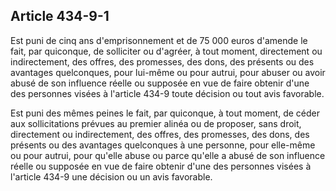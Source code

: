 Article 434-9-1
----
Est puni de cinq ans d'emprisonnement et de 75 000 euros d'amende le fait, par
quiconque, de solliciter ou d'agréer, à tout moment, directement ou
indirectement, des offres, des promesses, des dons, des présents ou des
avantages quelconques, pour lui-même ou pour autrui, pour abuser ou avoir abusé
de son influence réelle ou supposée en vue de faire obtenir d'une des personnes
visées à l'article 434-9 toute décision ou tout avis favorable.

Est puni des mêmes peines le fait, par quiconque, à tout moment, de céder aux
sollicitations prévues au premier alinéa ou de proposer, sans droit, directement
ou indirectement, des offres, des promesses, des dons, des présents ou des
avantages quelconques à une personne, pour elle-même ou pour autrui, pour
qu'elle abuse ou parce qu'elle a abusé de son influence réelle ou supposée en
vue de faire obtenir d'une des personnes visées à l'article 434-9 une décision
ou un avis favorable.
